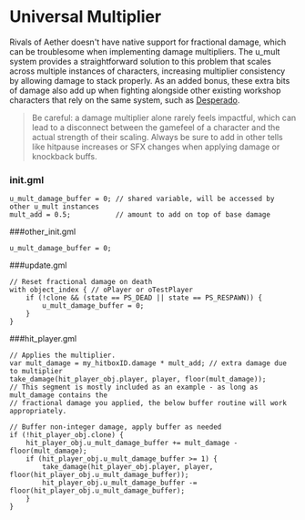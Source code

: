 # Universal Multiplier

Rivals of Aether doesn't have native support for fractional damage, which can be troublesome when implementing damage multipliers. The u_mult system provides a straightforward solution to this problem that scales across multiple instances of characters, increasing multiplier consistency by allowing damage to stack properly. As an added bonus, these extra bits of damage also add up when fighting alongside other existing workshop characters that rely on the same system, such as [Desperado](https://steamcommunity.com/sharedfiles/filedetails/?id=3120902361).

> Be careful: a damage multiplier alone rarely feels impactful, which can lead to a disconnect between the gamefeel of a character and the actual strength of their scaling. Always be sure to add in other tells like hitpause increases or SFX changes when applying damage or knockback buffs.

### init.gml  
```
u_mult_damage_buffer = 0; // shared variable, will be accessed by other u_mult instances
mult_add = 0.5;	          // amount to add on top of base damage
```

###other_init.gml  
```
u_mult_damage_buffer = 0;
```

###update.gml  
```
// Reset fractional damage on death
with object_index { // oPlayer or oTestPlayer
    if (!clone && (state == PS_DEAD || state == PS_RESPAWN)) {
        u_mult_damage_buffer = 0;
    }
}
```

###hit_player.gml
```
// Applies the multiplier.
var mult_damage = my_hitboxID.damage * mult_add; // extra damage due to multiplier
take_damage(hit_player_obj.player, player, floor(mult_damage));
// This segment is mostly included as an example - as long as mult_damage contains the
// fractional damage you applied, the below buffer routine will work appropriately.

// Buffer non-integer damage, apply buffer as needed
if (!hit_player_obj.clone) {
	hit_player_obj.u_mult_damage_buffer += mult_damage - floor(mult_damage);
	if (hit_player_obj.u_mult_damage_buffer >= 1) {
	    take_damage(hit_player_obj.player, player, floor(hit_player_obj.u_mult_damage_buffer));
	    hit_player_obj.u_mult_damage_buffer -= floor(hit_player_obj.u_mult_damage_buffer);
	}
}
```